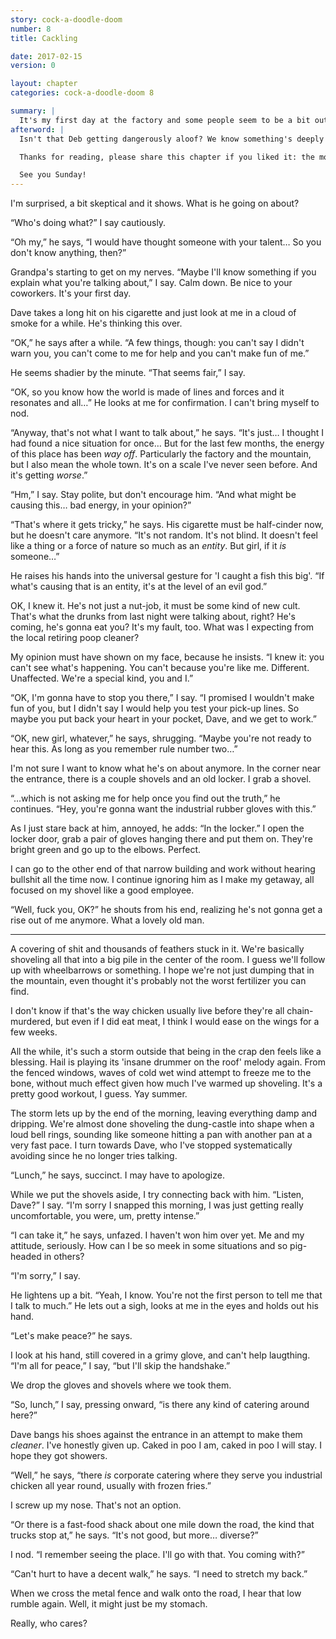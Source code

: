 ```yaml
---
story: cock-a-doodle-doom
number: 8
title: Cackling

date: 2017-02-15
version: 0

layout: chapter
categories: cock-a-doodle-doom 8

summary: |
  It's my first day at the factory and some people seem to be a bit out of it. My new coworker Dave hits me up with some stuff straight out of a conspiracy theory.
afterword: |
  Isn't that Deb getting dangerously aloof? We know something's deeply wrong with it all, though. Come on Deb. Wake up!

  Thanks for reading, please share this chapter if you liked it: the more people tell me what's good and what's not, the more I might give you chapters you like :)

  See you Sunday!
---
```

I'm surprised, a bit skeptical and it shows. What is he going on about?

“Who's doing what?” I say cautiously.

“Oh my,” he says, “I would have thought someone with your talent… So you don't know anything, then?”

Grandpa's starting to get on my nerves. “Maybe I'll know something if you explain what you're talking about,” I say. Calm down. Be nice to your coworkers. It's your first day.

Dave takes a long hit on his cigarette and just look at me in a cloud of smoke for a while. He's thinking this over.

“OK,” he says after a while. “A few things, though: you can't say I didn't warn you, you can't come to me for help and you can't make fun of me.”

He seems shadier by the minute. “That seems fair,” I say.

“OK, so you know how the world is made of lines and forces and it resonates and all…” He looks at me for confirmation. I can't bring myself to nod.

“Anyway, that's not what I want to talk about,” he says. “It's just… I thought I had found a nice situation for once… But for the last few months, the energy of this place has been *way off*. Particularly the factory and the mountain, but I also mean the whole town. It's on a scale I've never seen before. And it's getting *worse*.”

“Hm,” I say. Stay polite, but don't encourage him. “And what might be causing this… bad energy, in your opinion?”

“That's where it gets tricky,” he says. His cigarette must be half-cinder now, but he doesn't care anymore. “It's not random. It's not blind. It doesn't feel like a thing or a force of nature so much as an *entity*. But girl, if it *is* someone…”

He raises his hands into the universal gesture for 'I caught a fish this big'. “If what's causing that is an entity, it's at the level of an evil god.”

OK, I knew it. He's not just a nut-job, it must be some kind of new cult. That's what the drunks from last night were talking about, right? He's coming, he's gonna eat you? It's my fault, too. What was I expecting from the local retiring poop cleaner?

My opinion must have shown on my face, because he insists. “I knew it: you can't see what's happening. You can't because you're like me. Different. Unaffected. We're a special kind, you and I.”

“OK, I'm gonna have to stop you there,” I say. “I promised I wouldn't make fun of you, but I didn't say I would help you test your pick-up lines. So maybe you put back your heart in your pocket, Dave, and we get to work.”

“OK, new girl, whatever,” he says, shrugging. “Maybe you're not ready to hear this. As long as you remember rule number two…”

I'm not sure I want to know what he's on about anymore. In the corner near the entrance, there is a couple shovels and an old locker. I grab a shovel.

“…which is not asking me for help once you find out the truth,” he continues. “Hey, you're gonna want the industrial rubber gloves with this.”

As I just stare back at him, annoyed, he adds: “In the locker.” I open the locker door, grab a pair of gloves hanging there and put them on. They're bright green and go up to the elbows. Perfect.

I can go to the other end of that narrow building and work without hearing bullshit all the time now. I continue ignoring him as I make my getaway, all focused on my shovel like a good employee.

“Well, fuck you, OK?” he shouts from his end, realizing he's not gonna get a rise out of me anymore. What a lovely old man.

***

A covering of shit and thousands of feathers stuck in it. We're basically shoveling all that into a big pile in the center of the room. I guess we'll follow up with wheelbarrows or something. I hope we're not just dumping that in the mountain, even thought it's probably not the worst fertilizer you can find.

I don't know if that's the way chicken usually live before they're all chain-murdered, but even if I did eat meat, I think I would ease on the wings for a few weeks.

All the while, it's such a storm outside that being in the crap den feels like a blessing. Hail is playing its 'insane drummer on the roof' melody again. From the fenced windows, waves of cold wet wind attempt to freeze me to the bone, without much effect given how much I've warmed up shoveling. It's a pretty good workout, I guess. Yay summer.

The storm lets up by the end of the morning, leaving everything damp and dripping. We're almost done shoveling the dung-castle into shape when a loud bell rings, sounding like someone hitting a pan with another pan at a very fast pace. I turn towards Dave, who I've stopped systematically avoiding since he no longer tries talking.

“Lunch,” he says, succinct. I may have to apologize.

While we put the shovels aside, I try connecting back with him. “Listen, Dave?” I say. “I'm sorry I snapped this morning, I was just getting really uncomfortable, you were, um, pretty intense.”

“I can take it,” he says, unfazed. I haven't won him over yet. Me and my attitude, seriously. How can I be so meek in some situations and so pig-headed in others?

“I'm sorry,” I say.

He lightens up a bit. “Yeah, I know. You're not the first person to tell me that I talk to much.” He lets out a sigh, looks at me in the eyes and holds out his hand.

“Let's make peace?” he says.

I look at his hand, still covered in a grimy glove, and can't help laugthing. “I'm all for peace,” I say, “but I'll skip the handshake.”

We drop the gloves and shovels where we took them.

“So, lunch,” I say, pressing onward, “is there any kind of catering around here?”

Dave bangs his shoes against the entrance in an attempt to make them *cleaner*. I've honestly given up. Caked in poo I am, caked in poo I will stay. I hope they got showers.

“Well,” he says, “there *is* corporate catering where they serve you industrial chicken all year round, usually with frozen fries.”

I screw up my nose. That's not an option.

“Or there is a fast-food shack about one mile down the road, the kind that trucks stop at,” he says. “It's not good, but more… diverse?”

I nod. “I remember seeing the place. I'll go with that. You coming with?”

“Can't hurt to have a decent walk,” he says. “I need to stretch my back.”

When we cross the metal fence and walk onto the road, I hear that low rumble again. Well, it might just be my stomach.

Really, who cares?
